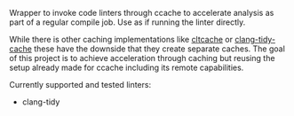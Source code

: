 Wrapper to invoke code linters through ccache to accelerate analysis as part of a regular compile job. Use as if running the linter directly.

While there is other caching implementations like [cltcache](https://github.com/freedick/cltcache)
or [clang-tidy-cache](https://github.com/ejfitzgerald/clang-tidy-cache) these
have the downside that they create separate caches. The goal of this project is
to achieve acceleration through caching but reusing the setup already made for
ccache including its remote capabilities.

Currently supported and tested linters:
* clang-tidy

